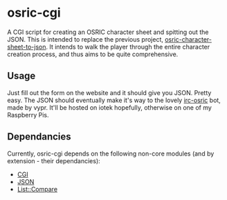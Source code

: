 osric-cgi
=========

A CGI script for creating an OSRIC character sheet and spitting out the JSON.
This is intended to replace the previous project,
[osric-character-sheet-to-json](https://github.com/kirbyman62/osric-character-sheet-to-json).
It intends to walk the player through the entire character creation process,
and thus aims to be quite comprehensive.

Usage
-----

Just fill out the form on the website and it should give you JSON. Pretty easy.
The JSON should eventually make it's way to the lovely
[irc-osric](https://github.com/vypr/irc-osric) bot, made by vypr.
It'll be hosted on iotek hopefully, otherwise on one of my Raspberry Pis.

Dependancies
------------

Currently, osric-cgi depends on the following non-core modules (and by
extension - their dependancies):

* [CGI](http://search.cpan.org/~lds/CGI.pm-3.43/CGI.pm)
* [JSON](http://search.cpan.org/~makamaka/JSON-2.90/lib/JSON.pm)
* [List::Compare](http://search.cpan.org/~jkeenan/List-Compare-0.46/lib/List/Compare.pm)
